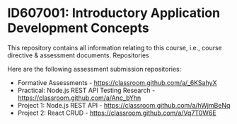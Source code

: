 # ID607001: Introductory Application Development Concepts

This repository contains all information relating to this course, i.e., course directive & assessment documents.
Repositories

Here are the following assessment submission repositories:
* Formative Assessments - https://classroom.github.com/a/_6KSahyX
* Practical: Node.js REST API Testing Research - https://classroom.github.com/a/Anc_bYhn
* Project 1: Node.js REST API - https://classroom.github.com/a/hWjmBeNq
* Project 2: React CRUD - https://classroom.github.com/a/Vq7T0W6E
